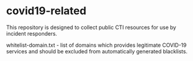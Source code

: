 # covid19-related

This repository is designed to collect public CTI resources for use by incident responders.

whitelist-domain.txt - list of domains which provides legitimate COVID-19 services and should be excluded from automatically generated blacklists.
